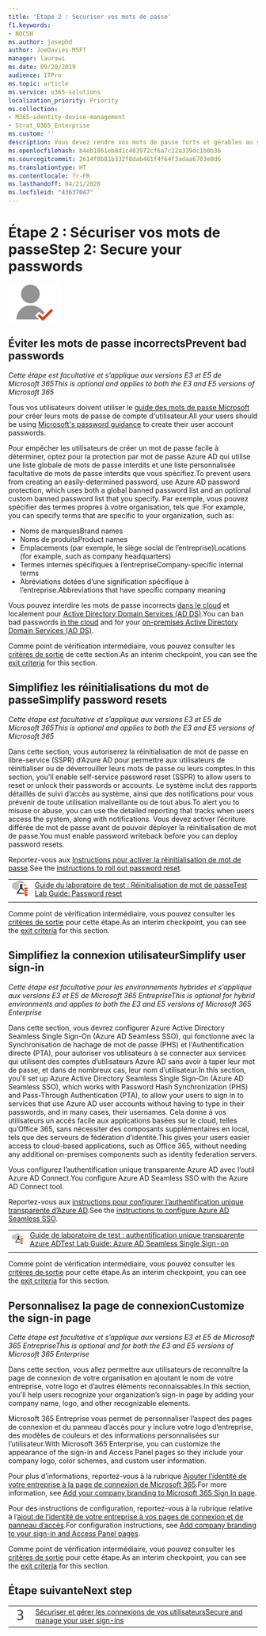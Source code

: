 ```yaml
---
title: 'Étape 2 : Sécuriser vos mots de passe'
f1.keywords:
- NOCSH
ms.author: josephd
author: JoeDavies-MSFT
manager: laurawi
ms.date: 09/20/2019
audience: ITPro
ms.topic: article
ms.service: o365-solutions
localization_priority: Priority
ms.collection:
- M365-identity-device-management
- Strat_O365_Enterprise
ms.custom: ''
description: Vous devez rendre vos mots de passe forts et gérables au sein de votre organisation.
ms.openlocfilehash: b4eb1861eb8d1c483972cf6a7c22a339dc1b0b36
ms.sourcegitcommit: 2614f8b81b332f8dab461f4f64f3adaa6703e0d6
ms.translationtype: HT
ms.contentlocale: fr-FR
ms.lasthandoff: 04/21/2020
ms.locfileid: "43637047"
---
```

# <a name="step-2-secure-your-passwords"></a><span data-ttu-id="e9947-103">Étape 2 : Sécuriser vos mots de passe</span><span class="sxs-lookup"><span data-stu-id="e9947-103">Step 2: Secure your passwords</span></span>

![Phase 2 - Identité](../media/deploy-foundation-infrastructure/identity_icon-small.png)

<a name="identity-password-prot"></a>
## <a name="prevent-bad-passwords"></a><span data-ttu-id="e9947-105">Éviter les mots de passe incorrects</span><span class="sxs-lookup"><span data-stu-id="e9947-105">Prevent bad passwords</span></span>

<span data-ttu-id="e9947-106">*Cette étape est facultative et s’applique aux versions E3 et E5 de Microsoft 365*</span><span class="sxs-lookup"><span data-stu-id="e9947-106">*This is optional and applies to both the E3 and E5 versions of Microsoft 365*</span></span>

<span data-ttu-id="e9947-107">Tous vos utilisateurs doivent utiliser le [guide des mots de passe Microsoft](https://www.microsoft.com/research/publication/password-guidance/) pour créer leurs mots de passe de compte d'utilisateur.</span><span class="sxs-lookup"><span data-stu-id="e9947-107">All your users should be using [Microsoft's password guidance](https://www.microsoft.com/research/publication/password-guidance/) to create their user account passwords.</span></span>

<span data-ttu-id="e9947-108">Pour empêcher les utilisateurs de créer un mot de passe facile à déterminer, optez pour la protection par mot de passe Azure AD qui utilise une liste globale de mots de passe interdits et une liste personnalisée facultative de mots de passe interdits que vous spécifiez.</span><span class="sxs-lookup"><span data-stu-id="e9947-108">To prevent users from creating an easily-determined password, use Azure AD password protection, which uses both a global banned password list and an optional custom banned password list that you specify.</span></span> <span data-ttu-id="e9947-109">Par exemple, vous pouvez spécifier des termes propres à votre organisation, tels que :</span><span class="sxs-lookup"><span data-stu-id="e9947-109">For example, you can specify terms that are specific to your organization, such as:</span></span>

- <span data-ttu-id="e9947-110">Noms de marques</span><span class="sxs-lookup"><span data-stu-id="e9947-110">Brand names</span></span>
- <span data-ttu-id="e9947-111">Noms de produits</span><span class="sxs-lookup"><span data-stu-id="e9947-111">Product names</span></span>
- <span data-ttu-id="e9947-112">Emplacements (par exemple, le siège social de l’entreprise)</span><span class="sxs-lookup"><span data-stu-id="e9947-112">Locations (for example, such as company headquarters)</span></span>
- <span data-ttu-id="e9947-113">Termes internes spécifiques à l’entreprise</span><span class="sxs-lookup"><span data-stu-id="e9947-113">Company-specific internal terms</span></span>
- <span data-ttu-id="e9947-114">Abréviations dotées d’une signification spécifique à l’entreprise.</span><span class="sxs-lookup"><span data-stu-id="e9947-114">Abbreviations that have specific company meaning</span></span>

<span data-ttu-id="e9947-115">Vous pouvez interdire les mots de passe incorrects [dans le cloud](https://docs.microsoft.com/azure/active-directory/authentication/concept-password-ban-bad) et localement pour [Active Directory Domain Services (AD DS)](https://docs.microsoft.com/azure/active-directory/authentication/concept-password-ban-bad-on-premises).</span><span class="sxs-lookup"><span data-stu-id="e9947-115">You can ban bad passwords [in the cloud](https://docs.microsoft.com/azure/active-directory/authentication/concept-password-ban-bad) and for your [on-premises Active Directory Domain Services (AD DS)](https://docs.microsoft.com/azure/active-directory/authentication/concept-password-ban-bad-on-premises).</span></span>

<span data-ttu-id="e9947-116">Comme point de vérification intermédiaire, vous pouvez consulter les [critères de sortie](identity-exit-criteria.md#crit-password-prot) de cette section.</span><span class="sxs-lookup"><span data-stu-id="e9947-116">As an interim checkpoint, you can see the [exit criteria](identity-exit-criteria.md#crit-password-prot) for this section.</span></span>

<a name="identity-pw-reset"></a>
## <a name="simplify-password-resets"></a><span data-ttu-id="e9947-117">Simplifiez les réinitialisations du mot de passe</span><span class="sxs-lookup"><span data-stu-id="e9947-117">Simplify password resets</span></span>

<span data-ttu-id="e9947-118">*Cette étape est facultative et s’applique aux versions E3 et E5 de Microsoft 365*</span><span class="sxs-lookup"><span data-stu-id="e9947-118">*This is optional and applies to both the E3 and E5 versions of Microsoft 365*</span></span>

<span data-ttu-id="e9947-119">Dans cette section, vous autoriserez la réinitialisation de mot de passe en libre-service (SSPR) d’Azure AD pour permettre aux utilisateurs de réinitialiser ou de déverrouiller leurs mots de passe ou leurs comptes.</span><span class="sxs-lookup"><span data-stu-id="e9947-119">In this section, you'll enable self-service password reset (SSPR) to allow users to reset or unlock their passwords or accounts.</span></span> <span data-ttu-id="e9947-120">Le système inclut des rapports détaillés de suivi d’accès au système, ainsi que des notifications pour vous prévenir de toute utilisation malveillante ou de tout abus.</span><span class="sxs-lookup"><span data-stu-id="e9947-120">To alert you to misuse or abuse, you can use the detailed reporting that tracks when users access the system, along with notifications.</span></span> <span data-ttu-id="e9947-121">Vous devez activer l’écriture différée de mot de passe avant de pouvoir déployer la réinitialisation de mot de passe.</span><span class="sxs-lookup"><span data-stu-id="e9947-121">You must enable password writeback before you can deploy password resets.</span></span>

<span data-ttu-id="e9947-122">Reportez-vous aux [Instructions pour activer la réinitialisation de mot de passe](https://docs.microsoft.com/azure/active-directory/authentication/howto-sspr-deployment).</span><span class="sxs-lookup"><span data-stu-id="e9947-122">See the [instructions to roll out password reset](https://docs.microsoft.com/azure/active-directory/authentication/howto-sspr-deployment).</span></span>

|||
|:-------|:-----|
|![Guides de Laboratoire de Test pour Microsoft Cloud](../media/m365-enterprise-test-lab-guides/cloud-tlg-icon-small.png)| [<span data-ttu-id="e9947-124">Guide du laboratoire de test : Réinitialisation de mot de passe</span><span class="sxs-lookup"><span data-stu-id="e9947-124">Test Lab Guide: Password reset</span></span>](password-reset-m365-ent-test-environment.md) |
|||

<span data-ttu-id="e9947-125">Comme point de vérification intermédiaire, vous pouvez consulter les [critères de sortie](identity-exit-criteria.md#crit-identity-pw-reset) pour cette étape.</span><span class="sxs-lookup"><span data-stu-id="e9947-125">As an interim checkpoint, you can see the [exit criteria](identity-exit-criteria.md#crit-identity-pw-reset) for this section.</span></span>


<a name="identity-sso"></a>
## <a name="simplify-user-sign-in"></a><span data-ttu-id="e9947-126">Simplifiez la connexion utilisateur</span><span class="sxs-lookup"><span data-stu-id="e9947-126">Simplify user sign-in</span></span>

<span data-ttu-id="e9947-127">*Cette étape est facultative pour les environnements hybrides et s’applique aux versions E3 et E5 de Microsoft 365 Entreprise*</span><span class="sxs-lookup"><span data-stu-id="e9947-127">*This is optional for hybrid environments and applies to both the E3 and E5 versions of Microsoft 365 Enterprise*</span></span>

<span data-ttu-id="e9947-128">Dans cette section, vous devrez configurer Azure Active Directory Seamless Single Sign-On (Azure AD Seamless SSO), qui fonctionne avec la Synchronisation de hachage de mot de passe (PHS) et l'Authentification directe (PTA), pour autoriser vos utilisateurs à se connecter aux services qui utilisent des comptes d’utilisateurs Azure AD sans avoir à taper leur mot de passe, et dans de nombreux cas, leur nom d’utilisateur.</span><span class="sxs-lookup"><span data-stu-id="e9947-128">In this section, you'll set up Azure Active Directory Seamless Single Sign-On (Azure AD Seamless SSO), which works with Password Hash Synchronization (PHS) and Pass-Through Authentication (PTA), to allow your users to sign in to services that use Azure AD user accounts without having to type in their passwords, and in many cases, their usernames.</span></span> <span data-ttu-id="e9947-129">Cela donne à vos utilisateurs un accès facile aux applications basées sur le cloud, telles qu’Office 365, sans nécessiter des composants supplémentaires en local, tels que des serveurs de fédération d’identité.</span><span class="sxs-lookup"><span data-stu-id="e9947-129">This gives your users easier access to cloud-based applications, such as Office 365, without needing any additional on-premises components such as identity federation servers.</span></span>

<span data-ttu-id="e9947-130">Vous configurez l’authentification unique transparente Azure AD avec l’outil Azure AD Connect.</span><span class="sxs-lookup"><span data-stu-id="e9947-130">You configure Azure AD Seamless SSO with the Azure AD Connect tool.</span></span>

<span data-ttu-id="e9947-131">Reportez-vous aux [instructions pour configurer l’authentification unique transparente d’Azure AD](https://docs.microsoft.com/azure/active-directory/connect/active-directory-aadconnect-sso-quick-start).</span><span class="sxs-lookup"><span data-stu-id="e9947-131">See the [instructions to configure Azure AD Seamless SSO](https://docs.microsoft.com/azure/active-directory/connect/active-directory-aadconnect-sso-quick-start).</span></span>

|||
|:-------|:-----|
|![Guides de Laboratoire de Test pour Microsoft Cloud](../media/m365-enterprise-test-lab-guides/cloud-tlg-icon-small.png)| [<span data-ttu-id="e9947-133">Guide de laboratoire de test : authentification unique transparente Azure AD</span><span class="sxs-lookup"><span data-stu-id="e9947-133">Test Lab Guide: Azure AD Seamless Single Sign-on</span></span>](single-sign-on-m365-ent-test-environment.md) |
|||

<span data-ttu-id="e9947-134">Comme point de vérification intermédiaire, vous pouvez consulter les [critères de sortie](identity-exit-criteria.md#crit-identity-sso) pour cette étape.</span><span class="sxs-lookup"><span data-stu-id="e9947-134">As an interim checkpoint, you can see the [exit criteria](identity-exit-criteria.md#crit-identity-sso) for this section.</span></span>


<a name="identity-custom-sign-in"></a>
## <a name="customize-the-sign-in-page"></a><span data-ttu-id="e9947-135">Personnalisez la page de connexion</span><span class="sxs-lookup"><span data-stu-id="e9947-135">Customize the sign-in page</span></span>

<span data-ttu-id="e9947-136">*Cette étape est facultative et s’applique aux versions E3 et E5 de Microsoft 365 Entreprise*</span><span class="sxs-lookup"><span data-stu-id="e9947-136">*This is optional and for both the E3 and E5 versions of Microsoft 365 Enterprise*</span></span>

<span data-ttu-id="e9947-137">Dans cette section, vous allez permettre aux utilisateurs de reconnaître la page de connexion de votre organisation en ajoutant le nom de votre entreprise, votre logo et d’autres éléments reconnaissables.</span><span class="sxs-lookup"><span data-stu-id="e9947-137">In this section, you'll help users recognize your organization’s sign-in page by adding your company name, logo, and other recognizable elements.</span></span> 

<span data-ttu-id="e9947-138">Microsoft 365 Entreprise vous permet de personnaliser l’aspect des pages de connexion et du panneau d’accès pour y inclure votre logo d’entreprise, des modèles de couleurs et des informations personnalisées sur l’utilisateur.</span><span class="sxs-lookup"><span data-stu-id="e9947-138">With Microsoft 365 Enterprise, you can customize the appearance of the sign-in and Access Panel pages so they include your company logo, color schemes, and custom user information.</span></span> 

<span data-ttu-id="e9947-139">Pour plus d’informations, reportez-vous à la rubrique [Ajouter l’identité de votre entreprise à la page de connexion de Microsoft 365](https://docs.microsoft.com/office365/admin/setup/customize-sign-in-page).</span><span class="sxs-lookup"><span data-stu-id="e9947-139">For more information, see [Add your company branding to Microsoft 365 Sign In page](https://docs.microsoft.com/office365/admin/setup/customize-sign-in-page).</span></span>

<span data-ttu-id="e9947-140">Pour des instructions de configuration, reportez-vous à la rubrique relative à l’[ajout de l’identité de votre entreprise à vos pages de connexion et de panneau d’accès](https://aka.ms/aadpaddbranding).</span><span class="sxs-lookup"><span data-stu-id="e9947-140">For configuration instructions, see [Add company branding to your sign-in and Access Panel pages](https://aka.ms/aadpaddbranding).</span></span>

<span data-ttu-id="e9947-141">Comme point de vérification intermédiaire, vous pouvez consulter les [critères de sortie](identity-exit-criteria.md#crit-identity-custom-sign-in) pour cette étape.</span><span class="sxs-lookup"><span data-stu-id="e9947-141">As an interim checkpoint, you can see the [exit criteria](identity-exit-criteria.md#crit-identity-custom-sign-in) for this section.</span></span>

## <a name="next-step"></a><span data-ttu-id="e9947-142">Étape suivante</span><span class="sxs-lookup"><span data-stu-id="e9947-142">Next step</span></span>

|||
|:-------|:-----|
|![Étape 3](../media/stepnumbers/Step3.png)| [<span data-ttu-id="e9947-144">Sécuriser et gérer les connexions de vos utilisateurs</span><span class="sxs-lookup"><span data-stu-id="e9947-144">Secure and manage your user sign-ins</span></span>](identity-secure-user-sign-ins.md) |
